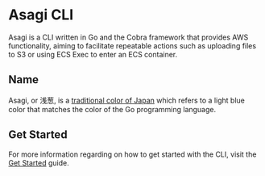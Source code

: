 # Asagi CLI

Asagi is a CLI written in Go and the Cobra framework that provides AWS functionality, aiming to facilitate repeatable actions such as uploading files to S3 or using ECS Exec to enter an ECS container.

## Name

Asagi, or 浅葱, is a [traditional color of Japan](https://en.wikipedia.org/wiki/Traditional_colors_of_Japan) which refers to a light blue color that matches the color of the Go programming language.

## Get Started

For more information regarding on how to get started with the CLI, visit the [Get Started](/documentation/get_started.md) guide.
